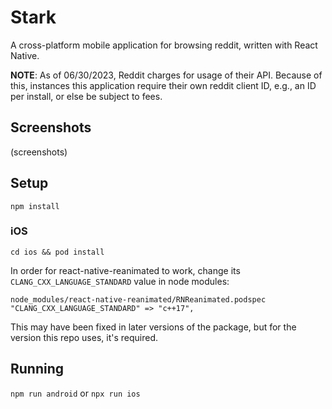 # Stark

A cross-platform mobile application for browsing reddit, written with React Native.

**NOTE**: As of 06/30/2023, Reddit charges for usage of their API. Because of this, instances this application require their own reddit client ID, e.g., an ID per install, or else be subject to fees.

## Screenshots

(screenshots)

## Setup

`npm install`

### iOS

`cd ios && pod install`

In order for react-native-reanimated to work, change its `CLANG_CXX_LANGUAGE_STANDARD` value in node modules:

`node_modules/react-native-reanimated/RNReanimated.podspec`
`"CLANG_CXX_LANGUAGE_STANDARD" => "c++17",`

This may have been fixed in later versions of the package, but for the version this repo uses, it's required.

## Running

`npm run android` or `npx run ios`
